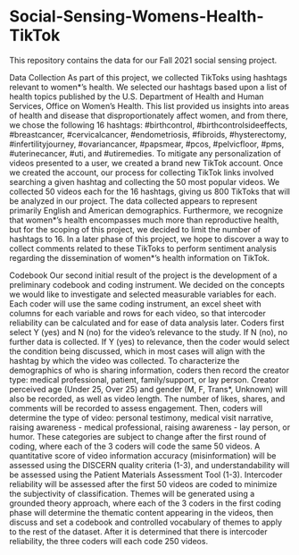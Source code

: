 # Social-Sensing-Womens-Health-TikTok
This repository contains the data for our Fall 2021 social sensing project.

Data Collection
  As part of this project, we collected TikToks using hashtags relevant to women*’s health. We selected our hashtags based upon a list of health topics published by the U.S. Department of Health and Human Services, Office on Women’s Health. This list provided us insights into areas of health and disease that disproportionately affect women, and from there, we chose the following 16 hashtags: #birthcontrol, #birthcontrolsideeffects, #breastcancer, #cervicalcancer, #endometriosis, #fibroids, #hysterectomy, #infertilityjourney, #ovariancancer, #papsmear, #pcos, #pelvicfloor, #pms, #uterinecancer, #uti, and #utiremedies. To mitigate any personalization of videos presented to a user, we created a brand new TikTok account. Once we created the account, our process for collecting TikTok links involved searching a given hashtag and collecting the 50 most popular videos. We collected 50 videos each for the 16 hashtags, giving us 800 TikToks that will be analyzed in our project.
  The data collected appears to represent primarily English and American demographics. Furthermore, we recognize that women*’s health encompasses much more than reproductive health, but for the scoping of this project, we decided to limit the number of hashtags to 16. In a later phase of this project, we hope to discover a way to collect comments related to these TikToks to perform sentiment analysis regarding the dissemination of women*’s health information on TikTok. 

Codebook
  Our second initial result of the project is the development of a preliminary codebook and coding instrument. We decided on the concepts we would like to investigate and selected measurable variables for each. Each coder will use the same coding instrument, an excel sheet with columns for each variable and rows for each video, so that intercoder reliability can be calculated and for ease of data analysis later. Coders first select Y (yes) and N (no) for the video’s relevance to the study. If N (no), no further data is collected. If Y (yes) to relevance, then the coder would select the condition being discussed, which in most cases will align with the hashtag by which the video was collected. To characterize the demographics of who is sharing information, coders then record the creator type: medical professional, patient, family/support, or lay person. Creator perceived age (Under 25, Over 25) and gender (M, F, Trans*, Unknown) will also be recorded, as well as video length. The number of likes, shares, and comments will be recorded to assess engagement. Then, coders will determine the type of video: personal testimony, medical visit narrative, raising awareness - medical professional, raising awareness - lay person, or humor. These categories are subject to change after the first round of coding, where each of the 3 coders will code the same 50 videos. A quantitative score of video information accuracy (misinformation) will be assessed using the DISCERN quality criteria (1-3), and understandability will be assessed using the Patient Materials Assessment Tool (1-3). Intercoder reliability will be assessed after the first 50 videos are coded to minimize the subjectivity of classification. Themes will be generated using a grounded theory approach, where each of the 3 coders in the first coding phase will determine the thematic content appearing in the videos, then discuss and set a codebook and controlled vocabulary of themes to apply to the rest of the dataset. After it is determined that there is intercoder reliability, the three coders will each code 250 videos. 
